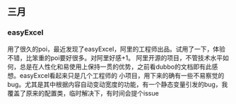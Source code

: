 ## 三月



### easyExcel
用了很久的poi，最近发现了easyExcel，阿里的工程师出品。试用了一下，体验不错，比笨重的poi要好很多。对阿里好感+1。
阿里开源的项目，不管技术水平如何，总是在人性化和易使用上保持一贯的优势，之前看dubbo的文档即有此感想。easyExcel看起来只是几个工程师的
小项目，用下来的确有一些不易察觉的bug。尤其是其中根据内容自动变动宽度的功能，有一个静态变量引发的bug，我覆盖了原来的配置类，临时解决下，有时间会提个issue



